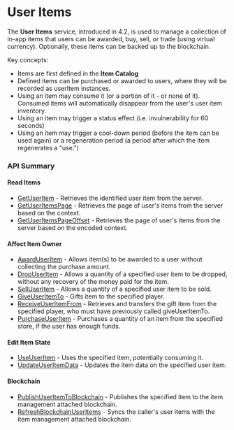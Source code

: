 # User Items








The **User Items** service, introduced in 4.2, is used to manage a collection of in-app items that users can be awarded, buy, sell, or trade (using virtual currency). Optionally, these items can be backed up to the blockchain.

Key concepts:

- Items are first defined in the **Item Catalog** 
- Defined items can be purchased or awarded to users, where they will be recorded as userItem instances.
- Using an item may consume it (or a portion of it - or none of it). Consumed items will automatically disappear from the user's user item inventory.
- Using an item may trigger a status effect (i.e. invulnerability for 60 seconds)
- Using an item may trigger a cool-down period (before the item can be used again) or a regeneration period (a period after which the item regenerates a "use.")


### API Summary

#### Read Items
* [GetUserItem](/api/capi/useritems/getuseritem) - Retrieves the identified user item from the server.
* [GetUserItemsPage](/api/capi/useritems/getuseritemspage) - Retrieves the page of user's items from the server based on the context. 
* [GetUserItemsPageOffset](/api/capi/useritems/getuseritemspageoffset) - Retrieves the page of user's items from the server based on the encoded context. 

#### Affect Item Owner
* [AwardUserItem](/api/capi/useritems/awarduseritem) - Allows item(s) to be awarded to a user without collecting the purchase amount. 
* [DropUserItem](/api/capi/useritems/dropuseritem) - Allows a quantity of a specified user item to be dropped, without any recovery of the money paid for the item. 
* [SellUserItem](/api/capi/useritems/selluseritem) - Allows a quantity of a specified user item to be sold. 
* [GiveUserItemTo](/api/capi/useritems/giveuseritemto) - Gifts item to the specified player.
* [ReceiveUserItemFrom](/api/capi/useritems/receiveuseritemfrom) - Retrieves and transfers the gift item from the specified player, who must have previously called giveUserItemTo.
* [PurchaseUserItem](/api/capi/useritems/purchaseuseritem) - Purchases a quantity of an item from the specified store, if the user has enough funds. 

#### Edit Item State
* [UseUserItem](/api/capi/useritems/useuseritem) - Uses the specified item, potentially consuming it.
* [UpdateUserItemData](/api/capi/useritems/updateuseritemdata) - Updates the item data on the specified user item.

#### Blockchain 
* [PublishUserItemToBlockchain](/api/capi/useritems/publishuseritemtoblockchain) - Publishes the specified item to the item management attached blockchain. 
* [RefreshBlockchainUserItems](/api/capi/useritems/refreshblockchainuseritems) - Syncs the caller's user items with the item management attached blockchain. 

<DocCardList />